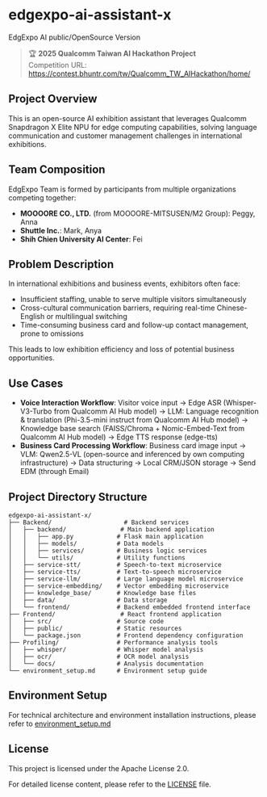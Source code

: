 # edgexpo-ai-assistant-x
EdgExpo AI public/OpenSource Version

> 🏆 **2025 Qualcomm Taiwan AI Hackathon Project**  
> Competition URL: https://contest.bhuntr.com/tw/Qualcomm_TW_AIHackathon/home/

## Project Overview

This is an open-source AI exhibition assistant that leverages Qualcomm Snapdragon X Elite NPU for edge computing capabilities, solving language communication and customer management challenges in international exhibitions.

## Team Composition

EdgExpo Team is formed by participants from multiple organizations competing together:
- **MOOOORE CO., LTD.** (from MOOOORE-MITSUSEN/M2 Group): Peggy, Anna
- **Shuttle Inc.**: Mark, Anya  
- **Shih Chien University AI Center**: Fei

## Problem Description

In international exhibitions and business events, exhibitors often face:

- Insufficient staffing, unable to serve multiple visitors simultaneously
- Cross-cultural communication barriers, requiring real-time Chinese-English or multilingual switching
- Time-consuming business card and follow-up contact management, prone to omissions

This leads to low exhibition efficiency and loss of potential business opportunities.

## Use Cases

- **Voice Interaction Workflow**: Visitor voice input → Edge ASR (Whisper-V3-Turbo from Qualcomm AI Hub model) → LLM: Language recognition & translation (Phi-3.5-mini instruct from Qualcomm AI Hub model) → Knowledge base search (FAISS/Chroma + Nomic-Embed-Text from Qualcomm AI Hub model) → Edge TTS response (edge-tts)
- **Business Card Processing Workflow**: Business card image input → VLM: Qwen2.5-VL (open-source and inferenced by own computing infrastructure) → Data structuring → Local CRM/JSON storage → Send EDM (through Email)

## Project Directory Structure

```
edgexpo-ai-assistant-x/
├── Backend/                    # Backend services
│   ├── backend/               # Main backend application
│   │   ├── app.py            # Flask main application
│   │   ├── models/           # Data models
│   │   ├── services/         # Business logic services
│   │   └── utils/            # Utility functions
│   ├── service-stt/          # Speech-to-text microservice
│   ├── service-tts/          # Text-to-speech microservice  
│   ├── service-llm/          # Large language model microservice
│   ├── service-embedding/    # Vector embedding microservice
│   ├── knowledge_base/       # Knowledge base files
│   ├── data/                 # Data storage
│   └── frontend/             # Backend embedded frontend interface
├── Frontend/                  # React frontend application
│   ├── src/                  # Source code
│   ├── public/               # Static resources
│   └── package.json          # Frontend dependency configuration
├── Profiling/                # Performance analysis tools
│   ├── whisper/              # Whisper model analysis
│   ├── ocr/                  # OCR model analysis
│   └── docs/                 # Analysis documentation
└── environment_setup.md      # Environment setup guide
```

## Environment Setup

For technical architecture and environment installation instructions, please refer to [environment_setup.md](environment_setup.md)

## License

This project is licensed under the Apache License 2.0.

For detailed license content, please refer to the [LICENSE](LICENSE) file.
